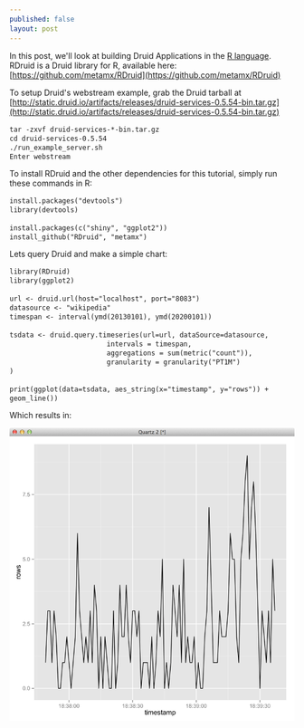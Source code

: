 ```yaml
---
published: false
layout: post
---
```


In this post, we'll look at building Druid Applications in the [R language](http://www.r-project.org/). RDruid is a Druid library for R, available here: [https://github.com/metamx/RDruid](https://github.com/metamx/RDruid) 

To setup Druid's webstream example, grab the Druid tarball at [http://static.druid.io/artifacts/releases/druid-services-0.5.54-bin.tar.gz](http://static.druid.io/artifacts/releases/druid-services-0.5.54-bin.tar.gz)

	tar -zxvf druid-services-*-bin.tar.gz
    cd druid-services-0.5.54
    ./run_example_server.sh
    Enter webstream

To install RDruid and the other dependencies for this tutorial, simply run these commands in R:

	install.packages("devtools")
	library(devtools)
 
	install.packages(c("shiny", "ggplot2"))
	install_github("RDruid", "metamx")

Lets query Druid and make a simple chart:

	library(RDruid)
    library(ggplot2)
    
    url <- druid.url(host="localhost", port="8083")
    datasource <- "wikipedia"
    timespan <- interval(ymd(20130101), ymd(20200101))

    tsdata <- druid.query.timeseries(url=url, dataSource=datasource,
                            intervals = timespan,
                            aggregations = sum(metric("count")),
                            granularity = granularity("PT1M")
    )
    
	print(ggplot(data=tsdata, aes_string(x="timestamp", y="rows")) + geom_line())
    
Which results in:

![Druid GGPlot Time Series](/_posts/r_druid_ggplot.png)
  


